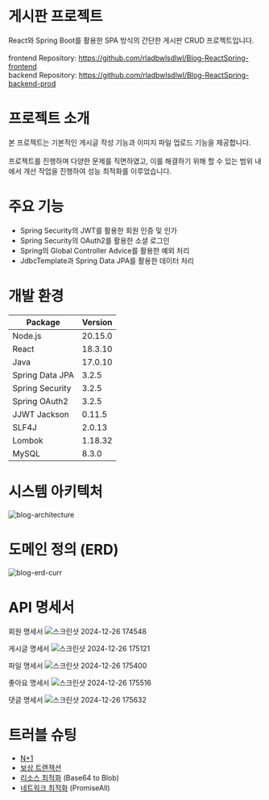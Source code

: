 # 게시판 프로젝트
React와 Spring Boot를 활용한 SPA 방식의 간단한 게시판 CRUD 프로젝트입니다. <br/> <br/>
frontend Repository: https://github.com/rladbwlsdlwl/Blog-ReactSpring-frontend <br/>
backend Repository: https://github.com/rladbwlsdlwl/Blog-ReactSpring-backend-prod <br/>

# 프로젝트 소개
본 프로젝트는 기본적인 게시글 작성 기능과 이미지 파일 업로드 기능을 제공합니다.<br/>  
프로젝트를 진행하며 다양한 문제를 직면하였고, 이를 해결하기 위해 할 수 있는 범위 내에서 개선 작업을 진행하여 성능 최적화를 이루었습니다.

# 주요 기능
- Spring Security의 JWT를 활용한 회원 인증 및 인가
- Spring Security의 OAuth2를 활용한 소셜 로그인
- Spring의 Global Controller Advice를 활용한 예외 처리
- JdbcTemplate과 Spring Data JPA를 활용한 데이터 처리

# 개발 환경
| Package            | Version   |
|--------------------|-----------|
| Node.js            | 20.15.0  |
| React              | 18.3.10   |
| Java                 | 17.0.10   |
| Spring Data JPA      | 3.2.5     |
| Spring Security      | 3.2.5     |
| Spring OAuth2        | 3.2.5     |
| JJWT Jackson         | 0.11.5    |
| SLF4J                | 2.0.13    |
| Lombok               | 1.18.32   |
| MySQL                | 8.3.0     |

# 시스템 아키텍처
![blog-architecture](https://github.com/user-attachments/assets/8ec042f3-902d-4299-8d1c-0a26423a8c2d)

# 도메인 정의 (ERD)
![blog-erd-curr](https://github.com/user-attachments/assets/9b04e341-250f-4358-a810-5c12e6f22b0f)

# API 명세서
회원 명세서
![스크린샷 2024-12-26 174548](https://github.com/user-attachments/assets/55df03ab-6b96-445f-b868-6cff315ce830)

게시글 명세서
![스크린샷 2024-12-26 175121](https://github.com/user-attachments/assets/0f1d0920-d98d-4bc0-92bb-9b045fa1859f)

파일 명세서
![스크린샷 2024-12-26 175400](https://github.com/user-attachments/assets/94921961-c68f-4fe2-9e79-864d64bb92c9)

좋아요 명세서
![스크린샷 2024-12-26 175516](https://github.com/user-attachments/assets/1011711d-4674-4eae-96da-de8020e5f529)

댓글 명세서
![스크린샷 2024-12-26 175632](https://github.com/user-attachments/assets/a5270732-bbda-4099-878c-d43a41c5a984)

# 트러블 슈팅
- [N+1](https://proximal-paint-99f.notion.site/N-1-972a5ec80b9442b19d9d3731aa0e3e14)
- [보상 트랜잭션](https://proximal-paint-99f.notion.site/75f1afe815484e8eaac765674e652efd)
- [리소스 최적화](https://proximal-paint-99f.notion.site/Base64-Blob-ca716948251847fea3f75ed269b84bb1?pvs=73) (Base64 to Blob)
- [네트워크 최적화](https://proximal-paint-99f.notion.site/PromiseAll-16f006cea10180308ddcfb1cab27ae7a?pvs=73) (PromiseAll)
